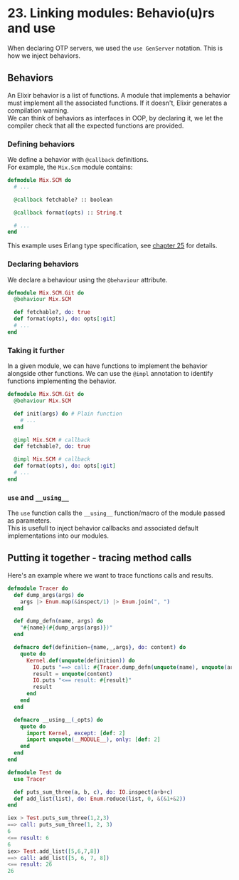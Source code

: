 # 23. Linking modules: Behavio(u)rs and use

When declaring OTP servers, we used the `use GenServer` notation. This is how we inject behaviors.

## Behaviors

An Elixir behavior is a list of functions. A module that implements a behavior must implement all the associated functions. If it doesn't, Elixir generates a compilation warning.  
We can think of behaviors as interfaces in OOP, by declaring it, we let the compiler check that all the expected functions are provided.  

### Defining behaviors

We define a behavior with `@callback` definitions.  
For example, the `Mix.Scm` module contains:  

```elixir
defmodule Mix.SCM do
  # ...

  @callback fetchable? :: boolean

  @callback format(opts) :: String.t

  # ...
end
```

This example uses Erlang type specification, see [chapter 25](../25-MoreCoolStuff/) for details.  

### Declaring behaviors

We declare a behaviour using the `@behaviour` attribute.  

```elixir
defmodule Mix.SCM.Git do
  @behaviour Mix.SCM

  def fetchable?, do: true
  def format(opts), do: opts[:git]
  # ...
end
```

### Taking it further

In a given module, we can have functions to implement the behavior alongside other functions. We can use the `@impl` annotation to identify functions implementing the behavior.  

```elixir
defmodule Mix.SCM.Git do
  @behaviour Mix.SCM

  def init(args) do # Plain function
    # ...
  end

  @impl Mix.SCM # callback
  def fetchable?, do: true

  @impl Mix.SCM # callback
  def format(opts), do: opts[:git]
  # ...
end
```

### `use` and `__using__`

The `use` function calls the `__using__` function/macro of the module passed as parameters.  
This is usefull to inject behavior callbacks and associated default implementations into our modules.  

## Putting it together - tracing method calls

Here's an example where we want to trace functions calls and results.

```elixir
defmodule Tracer do
  def dump_args(args) do
    args |> Enum.map(&inspect/1) |> Enum.join(", ")
  end

  def dump_defn(name, args) do
    "#{name}(#{dump_args(args)})"
  end

  defmacro def(definition={name,_,args}, do: content) do
    quote do
      Kernel.def(unquote(definition)) do
        IO.puts "==> call: #{Tracer.dump_defn(unquote(name), unquote(args))}"
        result = unquote(content)
        IO.puts "<== result: #{result}"
        result
      end
    end
  end

  defmacro __using__(_opts) do
    quote do
      import Kernel, except: [def: 2]
      import unquote(__MODULE__), only: [def: 2]
    end
  end
end

defmodule Test do
  use Tracer

  def puts_sum_three(a, b, c), do: IO.inspect(a+b+c)
  def add_list(list), do: Enum.reduce(list, 0, &(&1+&2))
end
```

```elixir
iex > Test.puts_sum_three(1,2,3)
==> call: puts_sum_three(1, 2, 3)
6
<== result: 6
6
iex> Test.add_list([5,6,7,8])
==> call: add_list([5, 6, 7, 8])
<== result: 26
26
```
